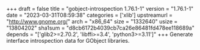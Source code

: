 +++
draft = false
title = "gobject-introspection 1.76.1-1"
version = "1.76.1-1"
date = "2023-03-31T08:59:38"
categories = ['xlib']
upstreamurl = "http://www.gnome.org/"
arch = "x86_64"
size = "1332640"
usize = "13804202"
sha1sum = "d8cb6172b4039cb7ca26e86481fd478ee118689a"
depends = "['glib2>=2.70.2', 'libffi>=3.4', 'python3>=3.11']"
+++
Generate interface introspection data for GObject libraries.